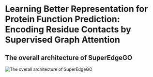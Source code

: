 # Learning Better Representation for Protein Function Prediction: Encoding Residue Contacts by Supervised Graph Attention
## The overall architecture of SuperEdgeGO
![The overall architecture of SuperEdgeGO](C:\Users\86185\Desktop\img\Fig_1.png)
